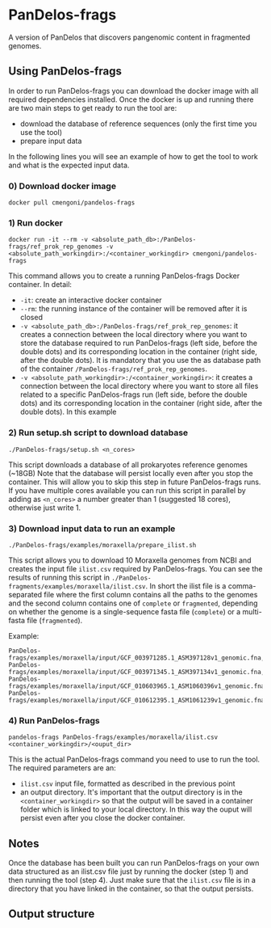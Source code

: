 # PanDelos-frags
A version of PanDelos that discovers pangenomic content in fragmented genomes.

## Using PanDelos-frags
In order to run PanDelos-frags you can download the docker image with all required dependencies installed. 
Once the docker is up and running there are two main steps to get ready to run the tool are:
* download the database of reference sequences (only the first time you use the tool)
* prepare input data 

In the following lines you will see an example of how to get the tool to work and what is the expected input data.

### 0) Download docker image
`docker pull cmengoni/pandelos-frags`

### 1) Run docker

`docker run -it --rm -v <absolute_path_db>:/PanDelos-frags/ref_prok_rep_genomes -v <absolute_path_workingdir>:/<container_workingdir> cmengoni/pandelos-frags`

This command allows you to create a running PanDelos-frags Docker container. In detail:
* `-it`: create an interactive docker container
* `--rm`: the running instance of the container will be removed after it is closed
* `-v <absolute_path_db>:/PanDelos-frags/ref_prok_rep_genomes`: it creates a connection between the local directory where you want to store the database required to run PanDelos-frags (left side, before the double dots) and its corresponding location in the container (right side, after the double dots). It is mandatory that you use the as database path of the container `/PanDelos-frags/ref_prok_rep_genomes`.
* `-v <absolute_path_workingdir>:/<container_workingdir>`: it creates a connection between the local directory where you want to store all files related to a specific PanDelos-frags run (left side, before the double dots) and its corresponding location in the container (right side, after the double dots).
In this example

### 2) Run setup.sh script to download database
`./PanDelos-frags/setup.sh <n_cores>`

This script downloads a database of all prokaryotes reference genomes (~18GB)
Note that the database will persist locally even after you stop the container. This will allow you to skip this step in future PanDelos-frags runs.
If you have multiple cores available you can run this script in parallel by adding as `<n_cores>` a number greater than 1 (suggested 18 cores), otherwise just write 1.

### 3) Download input data to run an example
`./PanDelos-frags/examples/moraxella/prepare_ilist.sh`

This script allows you to download 10 Moraxella genomes from NCBI and creates the input file `ilist.csv` required by PanDelos-frags.
You can see the results of running this script in `./PanDelos-fragments/examples/moraxella/ilist.csv`. 
In short the ilist file is a comma-separated file where the first column contains all the paths to the genomes and the second column contains one of `complete` or `fragmented`, depending on whether the genome is a single-sequence fasta file (`complete`) or a multi-fasta file (`fragmented`).

Example:
```
PanDelos-frags/examples/moraxella/input/GCF_003971285.1_ASM397128v1_genomic.fna,complete
PanDelos-frags/examples/moraxella/input/GCF_003971345.1_ASM397134v1_genomic.fna,complete
PanDelos-frags/examples/moraxella/input/GCF_010603965.1_ASM1060396v1_genomic.fna,fragmented
PanDelos-frags/examples/moraxella/input/GCF_010612395.1_ASM1061239v1_genomic.fna,fragmented
```

### 4) Run PanDelos-frags
`pandelos-frags PanDelos-frags/examples/moraxella/ilist.csv <container_workingdir>/<ouput_dir>`

This is the actual PanDelos-frags command you need to use to run the tool. The required parameters are an:
* `ilist.csv` input file, formatted as described in the previous point
* an output directory. It's important that the output directory is in the `<container_workingdir>` so that the output will be saved in a container folder which is linked to your local directory. In this way the ouput will persist even after you close the docker container.


## Notes
Once the database has been built you can run PanDelos-frags on your own data structured as an ilist.csv file just by running the docker (step 1) and then running the tool (step 4). Just make sure that the `ilist.csv` file is in a directory that you have linked in the container, so that the output persists.

## Output structure
